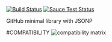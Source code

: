 [![Build Status](https://travis-ci.org/justapps4all/github-jsonp.svg?branch=master&TIMESTAMP)](https://travis-ci.org/justapps4all/github-jsonp)
[![Sauce Test Status](https://saucelabs.com/buildstatus/juanmadev)](https://saucelabs.com/u/juanmadev?TIMESTAMP)

GitHub minimal library with JSONP


#COMPATIBILITY
![compatibility matrix](https://saucelabs.com/browser-matrix/juanmadev.svg?TIMESTAMP)